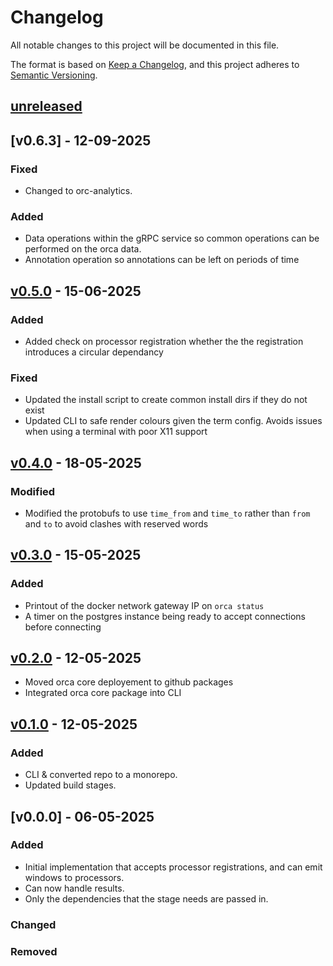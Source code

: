 # Changelog

All notable changes to this project will be documented in this file.

The format is based on [Keep a Changelog](https://keepachangelog.com/en/1.1.0/),
and this project adheres to [Semantic Versioning](https://semver.org/spec/v2.0.0.html).

## [unreleased]

## [v0.6.3] - 12-09-2025

### Fixed 

- Changed to orc-analytics.

### Added

- Data operations within the gRPC service so common operations can be performed on the orca data.
- Annotation operation so annotations can be left on periods of time

## [v0.5.0] - 15-06-2025

### Added

- Added check on processor registration whether the the registration introduces a circular dependancy

### Fixed

- Updated the install script to create common install dirs if they do not exist
- Updated CLI to safe render colours given the term config. Avoids issues when using a terminal with poor X11 support

## [v0.4.0] - 18-05-2025

### Modified

- Modified the protobufs to use `time_from` and `time_to` rather than `from` and `to` to avoid
  clashes with reserved words

## [v0.3.0] - 15-05-2025

### Added

- Printout of the docker network gateway IP on `orca status`
- A timer on the postgres instance being ready to accept connections before connecting

## [v0.2.0] - 12-05-2025

- Moved orca core deployement to github packages
- Integrated orca core package into CLI

## [v0.1.0] - 12-05-2025

### Added

- CLI & converted repo to a monorepo.
- Updated build stages.

## [v0.0.0] - 06-05-2025

### Added

- Initial implementation that accepts processor registrations, and can emit windows to processors.
- Can now handle results.
- Only the dependencies that the stage needs are passed in.

### Changed

### Removed

[unreleased]: https://github.com/orc-analytics/Orca/compare/v0.6.0...HEAD
[v0.6.0]: https://github.com/orc-analytics/Orca/compare/v0.5.0...v0.6.0
[v0.5.0]: https://github.com/orc-analytics/Orca/compare/v0.4.0...v0.5.0
[v0.4.0]: https://github.com/orc-analytics/Orca/compare/v0.3.0...v0.4.0
[v0.3.0]: https://github.com/orc-analytics/Orca/compare/v0.2.0...v0.3.0
[v0.2.0]: https://github.com/orc-analytics/Orca/compare/v0.1.0...v0.2.0
[v0.1.0]: https://github.com/orc-analytics/Orca/compare/v0.0.0...v0.1.0
